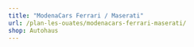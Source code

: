 ```yaml
---
title: "ModenaCars Ferrari / Maserati"
url: /plan-les-ouates/modenacars-ferrari-maserati/
shop: Autohaus
---
```

